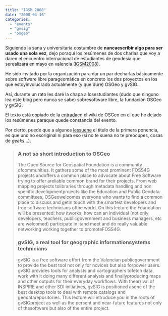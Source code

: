 ```yaml
---
title: "IGSM 2008"
date: "2008-04-16"
categories: 
  - "events"
  - "gvsig"
  - "osgeo"
---
```


Siguiendo la sana y universitaria costumbre de **nuncaescribir algo para ser usado una sola vez**, dejo poraquí los resúmenes de dos charlas que voy a daren el encuentro internacional de estudiantes de geodesia que serealizará en mayo en valencia ([IGSM2008](http://www.igsm2008.upv.es/invitation.html "http://www.igsm2008.upv.es/invitation.html")).

He sido invitado por la organización para dar un par decharlas básicamente sobre software libre parageomática en concreto los dos proyectos en los que estoyinvolucrado actualmente (y que dure) OSGeo y gvSIG.

Así, durante un rato les daré la chapa a losestudiantes (dudo que ninguno lea este blog pero nunca se sabe) sobresoftware libre, la fundación OSGeo y gvSIG.

El texto está copiado de la [entrada](http://wiki.osgeo.org/wiki/IGSM08 "IGSM08")en el wiki de OSGeo en el que he dejado los resúmenes paraque quede constancia del evento.

Por cierto, puede que a algunos [lessuene](http://www.ctan.org/tex-archive/info/lshort/english/) el titulo de la primera ponencia, es que uno no esoriginal ni para eso (si no te suena no te preocupes, cosas de _geeks_...).

> ### A not so short introduction to OSGeo
> 
> The Open Source for Geospatial Foundation is a community ofcommunities. It gathers some of the most prominent FOSS4G projects andoffers a common place to advocate about Free Software trying to offer areliable common brand for their projects. From web mapping projects tolibraries through metadata handling and non specific developmentprojects like the Education and Public Geodata committees, OSGeowelcomes everyone who wants to find a common place to discuss and getin touch with the smartest developers and free software technicians ofthe world. On this lecture the Foundation will be presented: how itworks, how can an individual (not only developers, teachers, publicgovernment and business managers, etc are welcomed) participate in itand meet and do really valuable networking working together to promoteFOSS4G.
> 
> ### gvSIG, a real tool for geographic informationsystems technicians
> 
> gvSIG is a free software effort from the Valencian publicgovernment to provide the best tool not only for novices but also forpower users. gvSIG provides tools for analysts and cartographers tofetch data, work with it doing many different analysis and finallyproducing maps and other outputs for their everyday workflows. With thearrival of INSPIRE and other SDI initiatives, gvSIG is positioned asone of the best desktop tools to deal with remote catalogs and geodatarepositories. This lecture will introduce you in the roots of gvSIGproject as well as the persent and near-future features not only of thesoftware but also of the entire project.
